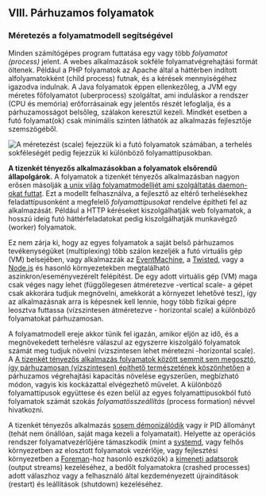 ## VIII. Párhuzamos folyamatok
### Méretezés a folyamatmodell segítségével

Minden számítógépes program futtatása egy vagy több *folyamatot (process)* jelent. A webes alkalmazások sokféle folyamatvégrehajtási formát öltenek. Például a PHP folyamatok az Apache által a háttérben indított alfolyamatokként (child process) futnak, és a kérések mennyiségéhez igazodva indulnak. A Java folyamatok éppen ellenkezőleg, a JVM egy méretes főfolyamatot (uberprocess) szolgáltat, ami induláskor a rendszer (CPU és memória) erőforrásainak egy jelentős részét lefoglalja, és a párhuzamosságot belsőleg, szálakon keresztül kezeli. Mindkét esetben a futó folyamat(ok) csak minimális szinten láthatók az alkalmazás fejlesztője szemszögéből.

![A méretezést (scale) fejezzük ki a futó folyamatok számában, a terhelés sokféleségét pedig fejezzük ki különböző folyamattípusokban.](/images/process-types.png)

**A tizenkét tényezős alkalmazásokban a folyamatok elsőrendű állapolgárok.** A folyamatok a tizenkét tényezős alkalmazásban nagyon erősen másolják [a unix világ folyamatmodelljét ami szolgáltatás daemon-okat futtat](https://adam.herokuapp.com/past/2011/5/9/applying_the_unix_process_model_to_web_apps/).  Ezt a modellt felhasználva, a fejlesztő az eltérő terhelésekhez feladattípusonként a megfelelő *folyamattípusokat* rendelve építheti fel az alkalmazását. Például a HTTP kéréseket kiszolgálhatják web folyamatok, a hosszú ideig futó háttérfeladatokat pedig kiszolgálhatják munkavégző (worker) folyamatok.

Ez nem zárja ki, hogy az egyes folyamatok a saját belső párhuzamos tevékenységüket (multiplexing) több szálon kezeljék a futó virtuális gép (VM) belsejében, vagy alkalmazzák az [EventMachine](http://rubyeventmachine.com/), a [Twisted](http://twistedmatrix.com/trac/), vagy a [Node.js](http://nodejs.org/) és hasonló környezetekben megtalálható aszinkron/eseményvezérelt felépítést.  De egy adott virtuális gép (VM) maga csak véges nagy lehet (függőlegesen átméretezve -vertical scale- a gépet csak akkorára tudjuk megnövelni, amekkorát a környezet lehetővé tesz), így az alkalmazásnak arra is képesnek kell lennie, hogy több fizikai gépre leosztva futtassa (vízszintesen átméretezve - horizontal scale) a különböző folyamatokat párhuzamosan.

A folyamatmodell ereje akkor tünik fel igazán, amikor eljön az idő, és a megnövekedett terhelésre válaszul az egyszerre kiszolgáló folyamatok számát meg tudjuk növelni (vizszintesen lehet méretezni -horizontal scale). A [A tizenkét tényezős alkalmazás folyamatok között semmit sem megosztó, így párhuzamosan (vízszintesen) építhető természetének köszönhetően](./processes) a párhuzamos végrehajtási kapacitás növelése egyszerűen, megbízható módon, vagyis kis kockázattal elvégezhető művelet.  A különböző folyamattípusok együttese és ezen belül az egyes folyamattípusokból futó folyamatok számát szokás *folyamatösszeállítás* (process formation) névvel hivatkozni.

A tizenkét tényezős alkalmazás [sosem démonizálódik](http://dustin.github.com/2010/02/28/running-processes.html) vagy ír PID állományt (tehát nem önállóan, saját maga kezeli a folyamatait).  Helyette az operációs rendszer folyamatvezérlőjére támaszkodik (mint a [systemd](https://www.freedesktop.org/wiki/Software/systemd/), vagy felhős környezetben az elosztott folyamatok vezérlője, vagy fejlesztési környezetben a [Foreman](http://blog.daviddollar.org/2011/05/06/introducing-foreman.html)-hoz hasonló eszközök) a [kimeneti adatsorok](./logs) (output streams) kezeléséhez, a bedőlt folyamatokra (crashed processes) adott válaszhoz vagy a felhasználó által kezdeményezett újraindítások (restart) és leállítások (shutdown) kezeléséhez.
